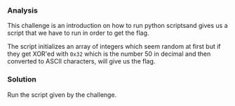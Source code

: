 ### Analysis
This challenge is an introduction on how to run python scriptsand gives us a script that we have to run in order to get the flag.

The script initializes an array of integers which seem random at first but if they get XOR'ed with `0x32` which is the number 50 in decimal and then converted to ASCII characters, will give us the flag.

### Solution

Run the script given by the challenge.